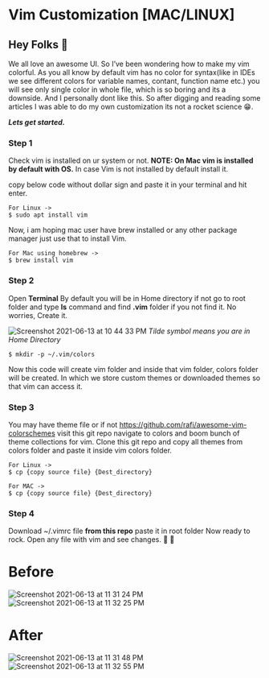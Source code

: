 # Vim Customization **[MAC/LINUX]**

## Hey Folks 👋

We all love an awesome UI. So I’ve been wondering how to make my vim colorful. As you all know by default vim has no color for syntax(like in IDEs we see different colors for variable names, contant, function name etc.) you will see only single color in whole file, which is so boring and its a downside. And I personally dont like this. So after digging and reading some articles I was able to do my own customization its not a rocket science 😁. 

***Lets get started.***

### **Step 1**

Check vim is installed on ur system or not. **NOTE: On Mac vim is installed by default with OS.** In case Vim is not installed by default install it.

copy below code without dollar sign and paste it in your terminal and hit enter.

    For Linux ->
    $ sudo apt install vim
    
Now, i am hoping mac user have brew installed or any other package manager just use that to install Vim.

    For Mac using homebrew ->
    $ brew install vim
    
### **Step 2**

Open **Terminal**
By default you will be in Home directory if not go to root folder and type **ls** command and find **.vim** folder if you not find it. No worries, Create it.

![Screenshot 2021-06-13 at 10 44 33 PM](https://user-images.githubusercontent.com/54282666/121817322-54878a00-cc9e-11eb-84b0-d3d59ea65b00.png)
*Tilde symbol means you are in Home Directory*

    $ mkdir -p ~/.vim/colors
    
Now this code will create vim folder and inside that vim folder, colors folder will be created. In which we store custom themes or downloaded themes so that vim can access it.

### **Step 3**

You may have theme file or if not https://github.com/rafi/awesome-vim-colorschemes visit this git repo navigate to colors and boom bunch of theme collections for vim. Clone this git repo and copy all themes from colors folder and paste it inside vim colors folder.

    For Linux ->
    $ cp {copy source file} {Dest_directory}

    For MAC ->
    $ cp {copy source file} {Dest_directory}
    
### **Step 4**

Download ~/.vimrc file **from this repo** paste it in root folder Now ready to rock. Open any file with vim and see changes. 🚀 🚀

# **Before** 
![Screenshot 2021-06-13 at 11 31 24 PM](https://user-images.githubusercontent.com/54282666/121817585-e6dc5d80-cc9f-11eb-8a91-89ca66ae7ff1.png)
![Screenshot 2021-06-13 at 11 32 25 PM](https://user-images.githubusercontent.com/54282666/121817596-f9ef2d80-cc9f-11eb-9edd-209558df353e.png)

# **After**
![Screenshot 2021-06-13 at 11 31 48 PM](https://user-images.githubusercontent.com/54282666/121817605-0c696700-cca0-11eb-8722-d921e728d3d1.png)
![Screenshot 2021-06-13 at 11 32 55 PM](https://user-images.githubusercontent.com/54282666/121817612-14290b80-cca0-11eb-8629-93fac22a92c6.png)





